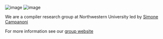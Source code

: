 ![image](https://github.com/arcana-lab/.github/blob/main/profile/ArcanaLogoDark.jpg#gh-dark-mode-only)
![image](https://github.com/arcana-lab/.github/blob/main/profile/ArcanaLogoLight.jpg#gh-light-mode-only)

We are a compiler research group at Northwestern University led by [Simone Campanoni](https://users.cs.northwestern.edu/~simonec)

For more information see our [group website](https://users.cs.northwestern.edu/~simonec/Team.html)
